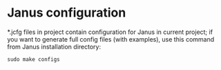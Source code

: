 Janus configuration
===================

*.jcfg files in project contain configuration for Janus in current project; if you want to generate full config files (with examples), use this command from Janus installation directory:

`sudo make configs`